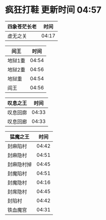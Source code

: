 # 疯狂打鞋 更新时间 04:57

| 四象苍茫长老   | 时间    |
|--------|-------|
| 虚无之关 | 04:17 |

| 间王   | 时间    |
|--------|-------|
| 地狱1重 | 04:54 |
| 地狱2重 | 04:56 |
| 地狱重 | 04:54 |
| 阎王 | 04:56 |

| 叹息之王   | 时间    |
|--------|-------|
| 叹息回廓 | 04:33 |
| 叹息回廊 | 04:33 |

| 猛魔之王   | 时间    |
|--------|-------|
| 封麻陷村 | 04:42 |
| 封麻隐村 | 04:51 |
| 封麻隐村掉 | 04:45 |
| 封魔陷村 | 04:51 |
| 封魔隐村 | 04:16 |
| 封席隐村 | 04:45 |
| 封陷村 | 04:42 |
| 铁血魔宫 | 04:31 |